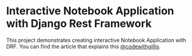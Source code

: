 # Interactive Notebook Application with Django Rest Framework

This project demonstrates creating interactive Notebook Application with DRF. You can find the article that explains this [@codewithgillis](https://codewithgillis.com/build-a-interactive-notebook-application-using-django-react-and-tailwind/).